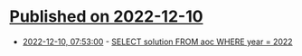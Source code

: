 # [Published on 2022-12-10](index.md)

* [2022-12-10, 07:53:00](https://lobste.rs/s/i2nuah/select_solution_from_aoc_where_year_2022) - [SELECT solution FROM aoc WHERE year = 2022](https://fnordig.de/2022/12/09/select-solution-from-aoc-where-year-2022/)
